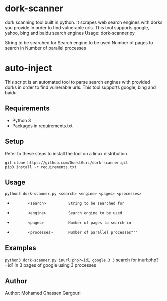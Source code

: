 # dork-scanner
dork scanning tool built in python. It scrapes web search engines with dorks you provide in order to find vulnerable urls. This tool supports google, yahoo, bing and baidu search engines
 Usage:
        dork-scanner.py <search> <engine> <pages> <processes>
            <search>          String to be searched for 
            <engine>          Search engine to be used
            <pages>           Number of pages to search in
            <processes>       Number of parallel processes

# auto-inject
This script is an automated tool to parse search engines with provided dorks in order to find vulnerable urls. This tool supports google, bing and baidu.
## Requirements
- Python 3
- Packages in requirements.txt
## Setup
Refer to these steps to install the tool on a linux distribution
```
git clone https://github.com/GuestGuri/dork-scanner.git
pip3 install -r requirements.txt
```
## Usage
``` python3 dork-scanner.py <search> <engine> <pages> <processes> ```
-            <search>          String to be searched for 
-            <engine>          Search engine to be used
-            <pages>           Number of pages to search in
-            <processes>       Number of parallel processes"""
## Examples
``` python3 dork-scanner.py inurl:php?=id1 google 3 3 ```
search for inurl:php?=id1 in 3 pages of google using 3 processes
## Author
Author: Mohamed Ghassen Gargouri 

